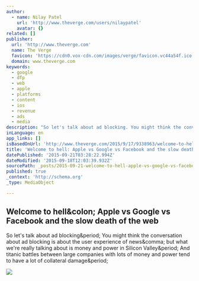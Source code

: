 ```yaml
---
author:
  - name: Nilay Patel
    url: 'http://www.theverge.com/users/nilaypatel'
    avatar: {}
related: []
publisher:
  url: 'http://www.theverge.com'
  name: The Verge
  favicon: 'https://cdn0.vox-cdn.com/images/verge/favicon.vc44a54f.ico'
  domain: www.theverge.com
keywords:
  - google
  - dfp
  - web
  - apple
  - platforms
  - content
  - ios
  - revenue
  - ads
  - media
description: "So let's talk about ad blocking. You might think the conversation about ad blocking is about the user experience of news, but what we're really talking about is money and power in Silicon Valley. And titanic battles between large companies with lots of money and power tend to have a lot of collateral damage."
inLanguage: en
app_links: []
isBasedOnUrl: 'http://www.theverge.com/2015/9/17/9338963/welcome-to-hell-apple-vs-google-vs-facebook-and-the-slow-death-of-the-web'
title: 'Welcome to hell: Apple vs Google vs Facebook and the slow death of the web'
datePublished: '2015-09-21T03:28:22.994Z'
dateModified: '2015-09-18T12:03:39.932Z'
sourcePath: _posts/2015-09-21-welcome-to-hell-apple-vs-google-vs-facebook-and-the-slow-de.md
published: true
_context: 'http://schema.org'
_type: MediaObject

---
```

<article style=""><h1>Welcome to hell&amp;colon; Apple vs Google vs Facebook and the slow death of the web</h1><p>So let's talk about ad blocking&amp;period; You might think the conversation about ad blocking is about the user experience of news&amp;comma; but what we're really talking about is money and power in Silicon Valley&amp;period; And titanic battles between large companies with lots of money and power tend to have a lot of collateral damage&amp;period;</p><img src="https://cdn0.vox-cdn.com/thumbor/MbNJvzi10F8H1xWr6IusAI9xthA=/0x31:600x369/1600x900/cdn0.vox-cdn.com/uploads/chorus_image/image/47204208/default-new.12.0.jpg" /></article>